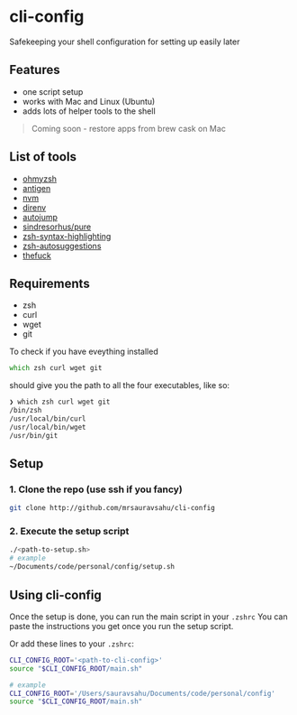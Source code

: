 # cli-config

Safekeeping your shell configuration for setting up easily later

## Features
- one script setup
- works with Mac and Linux (Ubuntu)
- adds lots of helper tools to the shell

> Coming soon - restore apps from brew cask on Mac

## List of tools 
- [ohmyzsh](https://github.com/ohmyzsh/ohmyzsh)
- [antigen](https://github.com/zsh-users/antigen)
- [nvm](https://github.com/nvm-sh/nvm)
- [direnv](https://github.com/direnv/direnv)
- [autojump](https://github.com/wting/autojump)
- [sindresorhus/pure](https://github.com/sindresorhus/pure)
- [zsh-syntax-highlighting](https://github.com/zsh-users/zsh-syntax-highlighting)
- [zsh-autosuggestions](https://github.com/zsh-users/zsh-autosuggestions)
- [thefuck](https://github.com/nvbn/thefuck)

## Requirements

- zsh
- curl
- wget
- git

To check if you have eveything installed

```zsh
which zsh curl wget git
```

should give you the path to all the four executables, like so:

```zsh
❯ which zsh curl wget git
/bin/zsh
/usr/local/bin/curl
/usr/local/bin/wget
/usr/bin/git
```

## Setup

### 1. Clone the repo (use ssh if you fancy)
```zsh
git clone http://github.com/mrsauravsahu/cli-config
```

### 2. Execute the setup script
```zsh
./<path-to-setup.sh>
# example
~/Documents/code/personal/config/setup.sh
```

## Using cli-config

Once the setup is done, you can run the main script in your `.zshrc`
You can paste the instructions you get once you run the setup script.

Or add these lines to your `.zshrc`:

```zsh
CLI_CONFIG_ROOT='<path-to-cli-config>'
source "$CLI_CONFIG_ROOT/main.sh"

# example
CLI_CONFIG_ROOT='/Users/sauravsahu/Documents/code/personal/config'
source "$CLI_CONFIG_ROOT/main.sh"
```